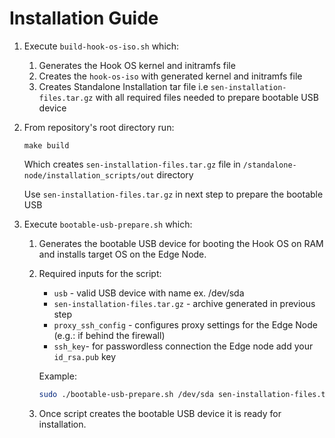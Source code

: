 <!--
SPDX-FileCopyrightText: (C) 2025 Intel Corporation
SPDX-License-Identifier: Apache-2.0
-->

# Installation Guide

1. Execute `build-hook-os-iso.sh` which:

    1. Generates the Hook OS kernel and initramfs file
    2. Creates the `hook-os-iso` with generated kernel and initramfs file
    3. Creates Standalone Installation tar file i.e `sen-installation-files.tar.gz`
       with all required files needed to prepare bootable USB device

2. From repository's root directory run:

    ```shell
    make build
    ```

    Which creates `sen-installation-files.tar.gz` file in `/standalone-node/installation_scripts/out` directory

    Use `sen-installation-files.tar.gz` in next step to prepare the bootable USB

3. Execute `bootable-usb-prepare.sh` which:

    1. Generates the bootable USB device for booting the Hook OS on RAM and installs
       target OS on the Edge Node.

    2. Required inputs for the script:

        - `usb` - valid USB device with name ex. /dev/sda
        - `sen-installation-files.tar.gz` - archive generated in previous step
        - `proxy_ssh_config` - configures proxy settings for the Edge Node (e.g.: if behind the firewall)
        - `ssh_key`- for passwordless connection the Edge node add your `id_rsa.pub` key

        Example:

        ```bash
        sudo ./bootable-usb-prepare.sh /dev/sda sen-installation-files.tar.gz proxy_ssh_config
        ```

    3. Once script creates the bootable USB device it is ready for installation.
